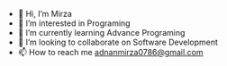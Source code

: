 - 👋 Hi, I’m Mirza
- 👀 I’m interested in Programing 
- 🌱 I’m currently learning Advance Programing 
- 💞️ I’m looking to collaborate on Software Development 
- 📫 How to reach me adnanmirza0786@gmail.com

<!---
Mirza-AB/Mirza-AB is a ✨ special ✨ repository because its `README.md` (this file) appears on your GitHub profile.
You can click the Preview link to take a look at your changes.
--->
